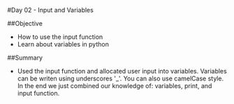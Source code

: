 #Day 02 - Input and Variables

##Objective        
- How to use the input function
- Learn about variables in python 

##Summary 
- Used the input function and allocated user input into variables.
Variables can be writen using underscores '_'. You can also use camelCase
style. In the end we just combined our knowledge of: variables, print, and
input function.
